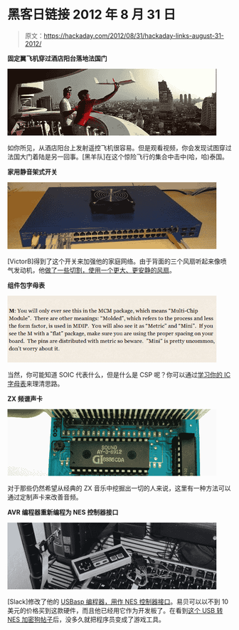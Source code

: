 # 黑客日链接 2012 年 8 月 31 日

> 原文：<https://hackaday.com/2012/08/31/hackaday-links-august-31-2012/>

**固定翼飞机穿过酒店阳台落地法国门**

![](img/2a4381d492b0fcaae3db1dcb4c2bb7d7.png "links-landing-RC-on-a-balcony")

如你所见，从酒店阳台上发射遥控飞机很容易。但是观看视频，你会发现试图穿过法国大门着陆是另一回事。[黑羊队]在这个惊险飞行的集合中击中(哈，哈)泰国。

**家用静音架式开关**

![](img/760627fa83bdf25b434e71cc8df70f90.png "links-cooling-mod-for-rack-gear")

[VictorB]得到了这个开关来加强他的家庭网络。由于背面的三个风扇听起来像喷气发动机，他[做了一些切割，使用一个更大、更安静的风扇](http://www.youtube.com/watch?v=gyuybwSaXjQ)。

**组件包字母表**

![](img/64932a4c5955dd30e50cd7197506d113.png "links-chip-package-alphabet")

当然，你可能知道 SOIC 代表什么，但是什么是 CSP 呢？你可以通过[学习你的 IC 字母表](http://funkyguy4000.wordpress.com/2012/08/14/integrated-circuit-alphabet/)来理清思路。

**ZX 频谱声卡**

![](img/802760bc43031a6b6266db6db8e8922a.png "links-zx-spectrum-audio-card")

对于那些仍然希望从经典的 ZX 音乐中挖掘出一切的人来说，这里有一种方法可以通过定制声卡来改善音频。

**AVR 编程器重新编程为 NES 控制器接口**

![](img/74436413a0bf5719e607332d0007d158.png "links-usb-asp-nes")

[Slack]修改了他的 [USBasp 编程器，用作 NES 控制器接口](http://hackaday.com/2012/07/19/usb-dongle-for-unmodified-nes-controllers/)。易贝可以以不到 10 美元的价格买到这款硬件，而且他已经用它作为开发板了。在看到[这个 USB 转 NES 加密狗帖子](http://hackaday.com/2012/07/19/usb-dongle-for-unmodified-nes-controllers/)后，没多久就把程序员变成了游戏工具。